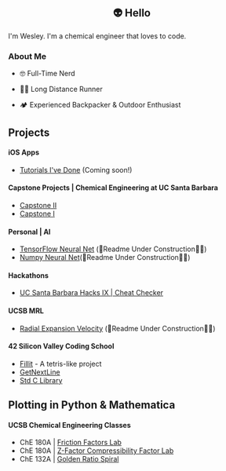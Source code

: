 ## <div align="center"> 👽 Hello 
I'm Wesley. I'm a chemical engineer that loves to code. 

### About Me  
  
- 🤓 Full-Time Nerd  
  
- 🏃‍♂️ Long Distance Runner  
  
- 🏕️ Experienced Backpacker & Outdoor Enthusiast  
  
## Projects

#### iOS Apps
 - [Tutorials I've Done]() (Coming soon!)

#### Capstone Projects | Chemical Engineering at UC Santa Barbara 
 - [Capstone II](https://github.com/wesleyZero/capstone_II/tree/main)
 - [Capstone I](https://github.com/wesleyZero/ChE_Capstone/blob/newBranch/README.md)

#### Personal | AI
- [TensorFlow Neural Net](https://github.com/wesleyZero/tensorflow_neural_net) (🚧Readme Under Construction👷‍♂️)
- [Numpy Neural Net](https://github.com/wesleyZero/numpy_neural_net)(🚧Readme Under Construction👷‍♂️)

#### Hackathons
- [UC Santa Barbara Hacks IX | Cheat Checker](https://github.com/wesleyZero/ucsb_hacks_ix)

#### UCSB MRL
- [Radial Expansion Velocity](https://github.com/wesleyZero/Radial_Expansion_Velocity_UCSB-MRL) (🚧Readme Under Construction👷‍♂️)

#### 42 Silicon Valley Coding School
- [Fillit](https://github.com/wesleyZero/fillit_42SiliconValley) - A tetris-like project
- [GetNextLine](https://github.com/wesleyZero/Get_Next_Line_42SiliconValley)
- [Std C Library](https://github.com/wesleyZero/Std_C_Library_42SiliconValley)

## Plotting in Python & Mathematica 
#### UCSB Chemical Engineering Classes
- ChE 180A | [Friction Factors Lab](https://github.com/wesleyZero/FrictionFactors_UCSB-ChE)
- ChE 180A | [Z-Factor Compressibility Factor Lab](https://github.com/wesleyZero/Z_Factors_UCSB-ChE)
- ChE 132A | [Golden Ratio Spiral](https://github.com/wesleyZero/GoldenRatio_Mathematica_UCSB-ChE)



